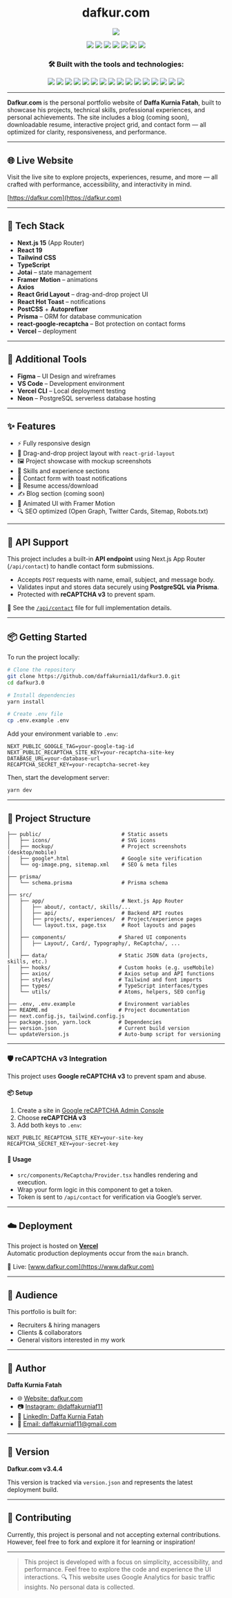 <h1 align="center">
dafkur.com
</h1>
<p align="center">
  <img src="https://img.shields.io/badge/version-3.4.4-blue?style=flat-square" />
</p>

<p align="center">
  <img src="https://img.shields.io/github/last-commit/daffakurnia11/dafkur3.0?style=flat-square" />
  <img src="https://img.shields.io/badge/TypeScript-92.3%25-blue?style=flat-square&logo=typescript" />
  <img src="https://img.shields.io/badge/CSS-4.4%25-purple?style=flat-square&logo=css3" />
  <img src="https://img.shields.io/badge/JavaScript-3.3%25-yellow?style=flat-square&logo=javascript&logoColor=black" />
  <img src="https://img.shields.io/badge/portfolio-live-blue?style=flat-square&logo=vercel&link=https://dafkur.com" />
  <img src="https://img.shields.io/badge/deployed%20on-vercel-000?style=flat-square&logo=vercel&logoColor=white" />
  <img src="https://img.shields.io/badge/SEO-optimized-brightgreen?style=flat-square" />
</p>

<h3 align="center">
🛠️ Built with the tools and technologies:
</h3>

<p align="center">
  <img src="https://img.shields.io/badge/Next.js-000000?style=flat-square&logo=next.js" />
  <img src="https://img.shields.io/badge/React-61DAFB?style=flat-square&logo=react" />
  <img src="https://img.shields.io/badge/TypeScript-007ACC?style=flat-square&logo=typescript" />
  <img src="https://img.shields.io/badge/Tailwind_CSS-38B2AC?style=flat-square&logo=tailwind-css" />
  <img src="https://img.shields.io/badge/Jotai-00C7B7?style=flat-square" />
  <img src="https://img.shields.io/badge/Framer_Motion-000000?style=flat-square&logo=framer" />
  <img src="https://img.shields.io/badge/React_Grid_Layout-222222?style=flat-square&logo=react" />
  <img src="https://img.shields.io/badge/React_Hot_Toast-ffcc00?style=flat-square&logo=react" />
  <img src="https://img.shields.io/badge/Axios-5A29E4?style=flat-square&logo=axios" />
  <img src="https://img.shields.io/badge/Sass-CC6699?style=flat-square&logo=sass" />
  <img src="https://img.shields.io/badge/PostCSS-DD3A0A?style=flat-square&logo=postcss" />
  <img src="https://img.shields.io/badge/Autoprefixer-EA5E5E?style=flat-square&logo=autoprefixer" />
  <img src="https://img.shields.io/badge/ESLint-4B32C3?style=flat-square&logo=eslint" />
  <img src="https://img.shields.io/badge/Yarn-2C8EBB?style=flat-square&logo=yarn" />
  <img src="https://img.shields.io/badge/Prisma-2D3748?style=flat-square&logo=prisma&logoColor=white" />
  <img src="https://img.shields.io/badge/reCAPTCHA-v3-4285F4?style=flat-square&logo=google&logoColor=white" />
</p>

---

**Dafkur.com** is the personal portfolio website of **Daffa Kurnia Fatah**, built to showcase his projects, technical skills, professional experiences, and personal achievements. The site includes a blog (coming soon), downloadable resume, interactive project grid, and contact form — all optimized for clarity, responsiveness, and performance.

---

## 🌐 Live Website

Visit the live site to explore projects, experiences, resume, and more — all crafted with performance, accessibility, and interactivity in mind.

[https://dafkur.com](https://dafkur.com)

---

## 🚀 Tech Stack

- **Next.js 15** (App Router)
- **React 19**
- **Tailwind CSS**
- **TypeScript**
- **Jotai** – state management
- **Framer Motion** – animations
- **Axios**
- **React Grid Layout** – drag-and-drop project UI
- **React Hot Toast** – notifications
- **PostCSS** + **Autoprefixer**
- **Prisma** – ORM for database communication
- **react-google-recaptcha** – Bot protection on contact forms
- **Vercel** – deployment

---

## 🧰 Additional Tools

- **Figma** – UI Design and wireframes
- **VS Code** – Development environment
- **Vercel CLI** – Local deployment testing
- **Neon** – PostgreSQL serverless database hosting

---

## ✨ Features

- ⚡ Fully responsive design
- 🧱 Drag-and-drop project layout with `react-grid-layout`
- 🖼️ Project showcase with mockup screenshots
- 🧠 Skills and experience sections
- 📩 Contact form with toast notifications
- 📄 Resume access/download
- ✍️ Blog section (coming soon)
- 🎨 Animated UI with Framer Motion
- 🔍 SEO optimized (Open Graph, Twitter Cards, Sitemap, Robots.txt)

---

## 🧩 API Support

This project includes a built-in **API endpoint** using Next.js App Router (`/api/contact`) to handle contact form submissions.

- Accepts `POST` requests with name, email, subject, and message body.
- Validates input and stores data securely using **PostgreSQL via Prisma**.
- Protected with **reCAPTCHA v3** to prevent spam.

📄 See the [`/api/contact`](./src/app/api/contact/route.ts) file for full implementation details.

---

## 📦 Getting Started

To run the project locally:

```bash
# Clone the repository
git clone https://github.com/daffakurnia11/dafkur3.0.git
cd dafkur3.0

# Install dependencies
yarn install

# Create .env file
cp .env.example .env
```

Add your environment variable to `.env`:

```env
NEXT_PUBLIC_GOOGLE_TAG=your-google-tag-id
NEXT_PUBLIC_RECAPTCHA_SITE_KEY=your-recaptcha-site-key
DATABASE_URL=your-database-url
RECAPTCHA_SECRET_KEY=your-recaptcha-secret-key
```

Then, start the development server:

```bash
yarn dev
```

---

## 📁 Project Structure

```
├── public/                          # Static assets
│   ├── icons/                       # SVG icons
│   ├── mockup/                      # Project screenshots (desktop/mobile)
│   ├── google*.html                 # Google site verification
│   └── og-image.png, sitemap.xml    # SEO & meta files
│
├── prisma/
│   └── schema.prisma                # Prisma schema
│
├── src/
│   ├── app/                         # Next.js App Router
│   │   ├── about/, contact/, skills/...
│   │   ├── api/                     # Backend API routes
│   │   ├── projects/, experiences/  # Project/experience pages
│   │   └── layout.tsx, page.tsx     # Root layouts and pages
│   │
│   ├── components/                 # Shared UI components
│   │   ├── Layout/, Card/, Typography/, ReCaptcha/, ...
│   │
│   ├── data/                       # Static JSON data (projects, skills, etc.)
│   ├── hooks/                      # Custom hooks (e.g. useMobile)
│   ├── axios/                      # Axios setup and API functions
│   ├── styles/                     # Tailwind and font imports
│   ├── types/                      # TypeScript interfaces/types
│   └── utils/                      # Atoms, helpers, SEO config
│
├── .env, .env.example              # Environment variables
├── README.md                       # Project documentation
├── next.config.js, tailwind.config.js
├── package.json, yarn.lock         # Dependencies
├── version.json                    # Current build version
└── updateVersion.js                # Auto-bump script for versioning

```

---

### 🛡️ reCAPTCHA v3 Integration

This project uses **Google reCAPTCHA v3** to prevent spam and abuse.

#### 📦 Setup

1. Create a site in [Google reCAPTCHA Admin Console](https://www.google.com/recaptcha/admin)
2. Choose **reCAPTCHA v3**
3. Add both keys to `.env`:

```env
NEXT_PUBLIC_RECAPTCHA_SITE_KEY=your-site-key
RECAPTCHA_SECRET_KEY=your-secret-key
```

#### 🧩 Usage

- `src/components/ReCaptcha/Provider.tsx` handles rendering and execution.
- Wrap your form logic in this component to get a token.
- Token is sent to `/api/contact` for verification via Google’s server.

---

## ☁️ Deployment

This project is hosted on **[Vercel](https://vercel.com/daffakurnia11/dafkur3-0-fnad)**  
Automatic production deployments occur from the `main` branch.

🔗 Live: [www.dafkur.com](https://www.dafkur.com)

---

## 👥 Audience

This portfolio is built for:

- Recruiters & hiring managers
- Clients & collaborators
- General visitors interested in my work

---

## 🧠 Author

**Daffa Kurnia Fatah**

- 🌐 [Website: dafkur.com](https://dafkur.com)
- 📷 [Instagram: @daffakurniaf11](https://www.instagram.com/daffakurniaf11/)
- 👔 [LinkedIn: Daffa Kurnia Fatah](https://www.linkedin.com/in/daffakurniafatah/)
- 📧 [Email: daffakurniaf11@gmail.com](mailto:daffakurniaf11@gmail.com)

---

## 📌 Version

**Dafkur.com v3.4.4**

This version is tracked via `version.json` and represents the latest deployment build.

---

## 🤝 Contributing

Currently, this project is personal and not accepting external contributions.  
However, feel free to fork and explore it for learning or inspiration!

---

> This project is developed with a focus on simplicity, accessibility, and performance. Feel free to explore the code and experience the UI interactions.
> 🔍 This website uses Google Analytics for basic traffic insights. No personal data is collected.
